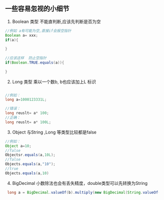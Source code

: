 ## 一些容易忽视的小细节

1. Boolean  类型 不能直判断,应该先判断是否为空
```java
//例如 a有可能为空,直接if会报空指针
Boolean a= xxx;
if(a){
    
}  
    
//应该这样  防止空指针
if(Boolean.TRUE.equals(a)){
    
}

```


2. Long 类型 乘以一个数b, b也应该加上L 标识
```java

//例如：
long a=1000123331L;

//错误：
long reuslt= a* 100;
//正确：
long reuslt= a* 100L;

```


3. Object 与String ,Long 等类型比较都是false
```java
//例如：
Object a=10;
//false
Objectsr.equals(a,10L);
//false
Objects.equals(a,"10");
//true
Objects.equals(a,10) 


```


4. BigDecimal 小数除法也会有丢失精度，double类型可以先转换为String
```java
 long a = BigDecimal.valueOf(b).multiply(new BigDecimal(String.valueOf(rate / 100))).longValue();
```

